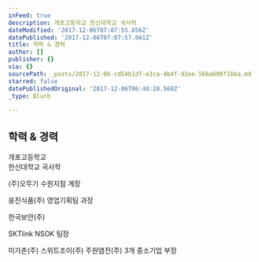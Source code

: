 ```yaml
---
inFeed: true
description: 개포고등학교 한신대학교 국사학
dateModified: '2017-12-06T07:07:55.856Z'
datePublished: '2017-12-06T07:07:57.661Z'
title: 학력 & 경력
author: []
publisher: {}
via: {}
sourcePath: _posts/2017-12-06-cd54b1df-e3ca-4b4f-92ee-566a608f1bba.md
starred: false
datePublishedOriginal: '2017-12-06T06:48:20.560Z'
_type: Blurb

---
```

## 학력 & 경력

개포고등학교   
한신대학교 국사학

(주)오뚜기 수원지점 계장

웅진식품(주) 영업기획팀 과장

한국보안(주)

SKTlink NSOK 팀장 

미가촌(주) 스위트조이(주) 주원염전(주) 3개 중소기업 부장